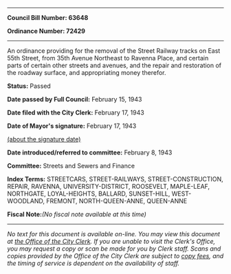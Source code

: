 

********

**Council Bill Number: 63648**
   
**Ordinance Number: 72429**
********

 An ordinance providing for the removal of the Street Railway tracks on East 55th Street, from 35th Avenue Northeast to Ravenna Place, and certain parts of certain other streets and avenues, and the repair and restoration of the roadway surface, and appropriating money therefor.

**Status:** Passed
   
**Date passed by Full Council:** February 15, 1943
   
**Date filed with the City Clerk:** February 17, 1943
   
**Date of Mayor's signature:** February 17, 1943
   
[(about the signature date)](/~public/approvaldate.htm)
   
   
   
**Date introduced/referred to committee:** February 8, 1943
   
**Committee:** Streets and Sewers and Finance
   
   
**Index Terms:** STREETCARS, STREET-RAILWAYS, STREET-CONSTRUCTION, REPAIR, RAVENNA, UNIVERSITY-DISTRICT, ROOSEVELT, MAPLE-LEAF, NORTHGATE, LOYAL-HEIGHTS, BALLARD, SUNSET-HILL, WEST-WOODLAND, FREMONT, NORTH-QUEEN-ANNE, QUEEN-ANNE

**Fiscal Note:**_(No fiscal note available at this time)_
********

_No text for this document is available on-line. You may view this document at [the Office of the City Clerk](http://www.seattle.gov/leg/clerk/contactUs.htm). If you are unable to visit the Clerk's Office, you may request a copy or scan be made for you by Clerk staff. Scans and copies provided by the Office of the City Clerk are subject to [copy fees](http://clerk.seattle.gov/~public/clerkfees.htm), and the timing of service is dependent on the availability of staff._


